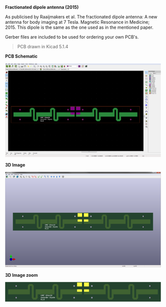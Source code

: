 **Fractionated dipole antenna (2015)**

As publicised by Raaijmakers et al. The fractionated dipole antenna: A new antenna for body imaging at 7 Tesla. Magnetic Resonance in Medicine; 2015. This dipole is the same as the one used as in the mentioned paper. 

Gerber files are included to be used for ordering your own PCB's.

> PCB drawn in Kicad 5.1.4

**PCB Schematic**
<!--- ![PCB Schematic](Images/Kicad screenshot.png) --->
<img src="Images/Kicad screenshot.png?raw=true" />

**3D Image**
<!--- ![3D Image](Images/Kicad 3D.png) --->
<img src="Images/Kicad 3D.png?raw=true" />

**3D Image zoom**
<!--- ![3D Image zoom](Images/Kicad screenshot.png) --->
<img src="Images/Kicad 3D - zoom.png?raw=true" />
